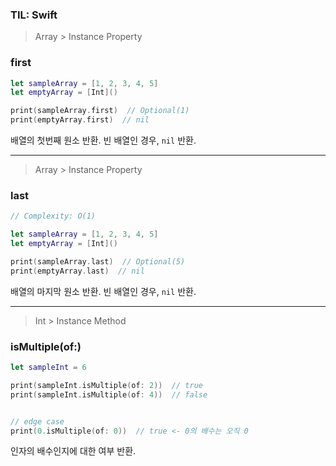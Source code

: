 ### TIL: Swift

<break />

>   Array > Instance Property

### first

```swift
let sampleArray = [1, 2, 3, 4, 5]
let emptyArray = [Int]()

print(sampleArray.first)  // Optional(1)
print(emptyArray.first)  // nil
```

<break />

배열의 첫번째 원소 반환. 빈 배열인 경우, `nil` 반환.

<break />

---

<break />

>   Array > Instance Property

### last

```swift
// Complexity: O(1)

let sampleArray = [1, 2, 3, 4, 5]
let emptyArray = [Int]()

print(sampleArray.last)  // Optional(5)
print(emptyArray.last)  // nil
```

<break />

배열의 마지막 원소 반환. 빈 배열인 경우, `nil` 반환.

<break />

---

<break />

>   Int > Instance Method

### isMultiple(of:)

```swift
let sampleInt = 6

print(sampleInt.isMultiple(of: 2))  // true
print(sampleInt.isMultiple(of: 4))  // false


// edge case
print(0.isMultiple(of: 0))  // true <- 0의 배수는 오직 0
```

<break />

인자의 배수인지에 대한 여부 반환.

<break />
